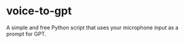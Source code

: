 # voice-to-gpt
A simple and free Python script that uses your microphone input as a prompt for GPT.
